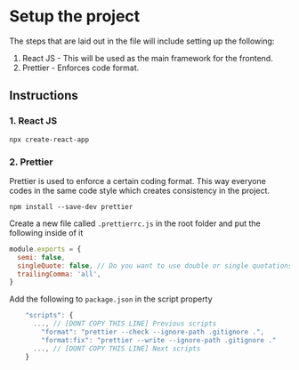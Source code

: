 # Setup the project

The steps that are laid out in the file will include setting up the following:

1. React JS - This will be used as the main framework for the frontend.
2. Prettier - Enforces code format.
## Instructions

### 1. React JS

```shell
npx create-react-app
```


### 2. Prettier

Prettier is used to enforce a certain coding format. This way everyone codes in the same code style which creates consistency in the project.

```shell
npm install --save-dev prettier
```

Create a new file called `.prettierrc.js` in the root folder and put the following inside of it

```js
module.exports = {
  semi: false,
  singleQuote: false, // Do you want to use double or single quotations?
  trailingComma: 'all',
}
```

Add the following to `package.json` in the script property

```js
    "scripts": {
      ..., // [DONT COPY THIS LINE] Previous scripts
        "format": "prettier --check --ignore-path .gitignore .",
        "format:fix": "prettier --write --ignore-path .gitignore ."
      ..., // [DONT COPY THIS LINE] Next scripts
    }
```

